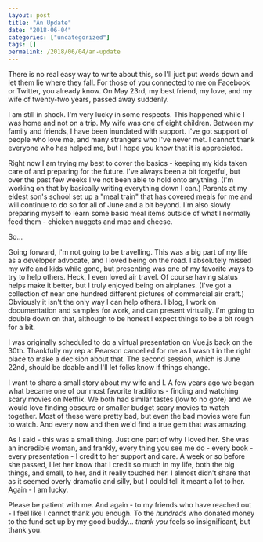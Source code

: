 ```yaml
---
layout: post
title: "An Update"
date: "2018-06-04"
categories: ["uncategorized"]
tags: []
permalink: /2018/06/04/an-update
---
```


There is no real easy way to write about this, so I'll just put words down and let them lie where they fall. For those of you connected to me on Facebook or Twitter, you already know. On May 23rd, my best friend, my love, and my wife of twenty-two years, passed away suddenly.

I am still in shock. I'm very lucky in some respects. This happened while I was home and not on a trip. My wife was one of eight children. Between my family and friends, I have been inundated with support. I've got support of people who love me, and many strangers who I've never met. I cannot thank everyone who has helped me, but I hope you know that it is appreciated.

Right now I am trying my best to cover the basics - keeping my kids taken care of and preparing for the future. I've always been a bit forgetful, but over the past few weeks I've not been able to hold onto anything. (I'm working on that by basically writing everything down I can.) Parents at my eldest son's school set up a "meal train" that has covered meals for me and will continue to do so for all of June and a bit beyond. I'm also slowly preparing myself to learn some basic meal items outside of what I normally feed them - chicken nuggets and mac and cheese. 

So...

Going forward, I'm not going to be travelling. This was a big part of my life as a developer advocate, and I loved being on the road. I absolutely missed my wife and kids while gone, but presenting was one of my favorite ways to try to help others. Heck, I even loved air travel. Of course having status helps make it better, but I truly enjoyed being on airplanes. (I've got a collection of near one hundred different pictures of commercial air craft.) Obviously it isn't the only way I can help others. I blog, I work on documentation and samples for work, and can present virtually. I'm going to double down on that, although to be honest I expect things to be a bit rough for a bit.

I was originally scheduled to do a virtual presentation on Vue.js back on the 30th. Thankfully my rep at Pearson cancelled for me as I wasn't in the right place to make a decision about that. The second session, which is June 22nd, should be doable and I'll let folks know if things change.

I want to share a small story about my wife and I. A few years ago we began what became one of our most favorite traditions - finding and watching scary movies on Netflix. We both had similar tastes (low to no gore) and we would love finding obscure or smaller budget scary movies to watch together. Most of these were pretty bad, but even the bad movies were fun to watch. And every now and then we'd find a true gem that was amazing. 

As I said - this was a small thing. Just one part of why I loved her. She was an incredible woman, and frankly, every thing you see me do - every book - every presentation - I credit to her support and care. A week or so before she passed, I let her know that I credit so much in my life, both the big things, and small, to her, and it really touched her. I almost didn't share that as it seemed overly dramatic and silly, but I could tell it meant a lot to her. Again - I am lucky.

Please be patient with me. And again - to my friends who have reached out - I feel like I cannot thank you enough. To the *hundreds* who donated money to the fund set up by my good buddy... *thank you* feels so insignificant, but thank you.